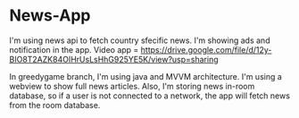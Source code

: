 # News-App
I'm using news api to fetch country sfecific news. I'm showing ads and notification in the app.
Video app = https://drive.google.com/file/d/12y-BIO8T2AZK84OIHrUsLsHhG925YE5K/view?usp=sharing

In greedygame branch, I'm using java and MVVM architecture. I'm using a webview to show full news articles.
Also, I'm storing news in-room database, so if a user is not connected to a network, the app will fetch news from the room database.


